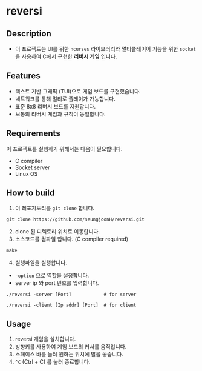 # reversi

## Description

* 이 프로젝트는 UI를 위한 `ncurses` 라이브러리와 멀티플레이어 기능을 위한 `socket`을 사용하여 C에서 구현한 **리버시 게임** 입니다.

## Features

* 텍스트 기반 그래픽 (TUI)으로 게임 보드를 구현했습니다.
* 네트워크를 통해 멀티로 플레이가 가능합니다.
* 표준 8x8 리버시 보드를 지원합니다.
* 보통의 리버시 게임과 규칙이 동일합니다.

## Requirements

이 프로젝트를 실행하기 위해서는 다음이 필요합니다.

* C compiler
* Socket server
* Linux OS

## How to build

1. 이 레포지토리를 `git clone` 합니다.

```
git clone https://github.com/seungjoonH/reversi.git
```

2. clone 된 디렉토리 위치로 이동합니다.
3. 소스코드를 컴파일 합니다. (C compiler required)

```
make
```

4. 실행파일을 실행합니다.

  * `-option` 으로 역할을 설정합니다.
  * server ip 와 port 번호를 입력합니다.
  
  ```
  ./reversi -server [Port]            # for server
  ```
  ```
  ./reversi -client [Ip addr] [Port]  # for client
  ```
  
  ## Usage
  
  1. reversi 게임을 설치합니다.
  2. 방향키를 사용하여 게임 보드의 커서를 움직입니다.
  3. 스페이스 바를 눌러 원하는 위치에 말을 놓습니다.
  4. `^C` (Ctrl + C) 를 눌러 종료합니다.
